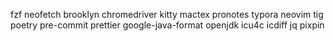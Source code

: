 fzf
neofetch
brooklyn
chromedriver
kitty
mactex
pronotes
typora
neovim
tig
poetry
pre-commit
prettier
google-java-format
openjdk
icu4c
icdiff
jq
pixpin
